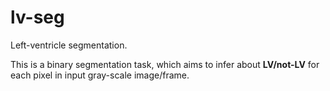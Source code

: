 # lv-seg

Left-ventricle segmentation.

This is a binary segmentation task, which aims to infer about **LV/not-LV** for each pixel in input gray-scale image/frame.